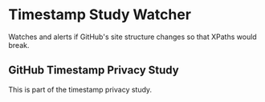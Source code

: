 # Timestamp Study Watcher

Watches and alerts if GitHub's site structure changes so that XPaths would break.

## GitHub Timestamp Privacy Study

This is part of the timestamp privacy study.
